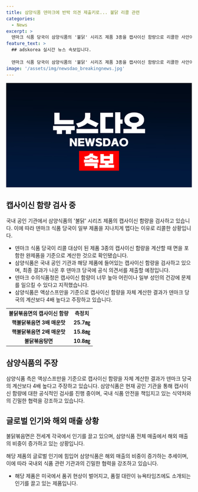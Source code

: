 ```yaml
---
title: 삼양식품 덴마크에 반박 의견 제출키로... 불닭 리콜 관련
categories:
  - News
excerpt: >
  덴마크 식품 당국이 삼양식품의 '불닭' 시리즈 제품 3종을 캡사이신 함량으로 리콜한 사안이 논란이 되고 있다. 덴마크 당국은 액상 스프 중량이 아닌 면을 포함한 완제품을 기준으로 계산한 캡사이신 함량이 너무 높다며 리콜 조치를 취했으나, 삼양식품은 이를 반박하고 있다. 관련 업계에 따르면 삼양식품은 국내 공인 기관과 해당 제품의 캡사이신 함량을 검사하고 있으며, 덴마크 당국에 공식 의견서를 제출할 예정이다. 덴마크 당국과의 소통과 협력을 통해 이번 리콜 조치에 대응할 계획이라고 밝혔다.
feature_text: >
  ## adskorea 실시간 뉴스 속보입니다.

  덴마크 식품 당국이 삼양식품의 '불닭' 시리즈 제품 3종을 캡사이신 함량으로 리콜한 사안이 논란이 되고 있다. 덴마크 당국은 액상 스프 중량이 아닌 면을 포함한 완제품을 기준으로 계산한 캡사이신 함량이 너무 높다며 리콜 조치를 취했으나, 삼양식품은 이를 반박하고 있다. 관련 업계에 따르면 삼양식품은 국내 공인 기관과 해당 제품의 캡사이신 함량을 검사하고 있으며, 덴마크 당국에 공식 의견서를 제출할 예정이다. 덴마크 당국과의 소통과 협력을 통해 이번 리콜 조치에 대응할 계획이라고 밝혔다.
image: '/assets/img/newsdao_breakingnews.jpg'
---
```


<p><img src="/assets/img/newsdao_breakingnews.jpg" alt="adskorea 속보" /></p>

<h2 data-ke-size="size26">캡사이신 함량 검사 중</h2>

<p data-ke-size="size16">국내 공인 기관에서 삼양식품의 '불닭' 시리즈 제품의 캡사이신 함량을 검사하고 있습니다. 이에 따라 덴마크 식품 당국이 일부 제품을 지나치게 맵다는 이유로 리콜한 상황입니다.</p>

<ul>
  <li>덴마크 식품 당국이 리콜 대상이 된 제품 3종의 캡사이신 함량을 계산할 때 면을 포함한 완제품을 기준으로 계산한 것으로 확인됐습니다.</li>
  <li>삼양식품은 국내 공인 기관과 해당 제품에 들어있는 캡사이신 함량을 검사하고 있으며, 최종 결과가 나온 후 덴마크 당국에 공식 의견서를 제출할 예정입니다.</li>
  <li>덴마크 수의식품청은 캡사이신 함량이 너무 높아 어린이나 일부 성인의 건강에 문제를 일으킬 수 있다고 지적했습니다.</li>
  <li>삼양식품은 액상스프만을 기준으로 캡사이신 함량을 자체 계산한 결과가 덴마크 당국의 계산보다 4배 높다고 주장하고 있습니다.</li>
</ul>

<table>
  <tr>
    <td style="text-align: center; height: 17px;"><b>불닭볶음면의 캡사이신 함량</b></td>
    <td style="text-align: center; height: 17px;"><b>측정치</b></td>
  </tr>
  <tr>
    <td style="text-align: center; height: 17px;"><b>핵불닭볶음면 3배 매운맛</b></td>
    <td style="text-align: center; height: 17px;"><b>25.7㎎</b></td>
  </tr>
  <tr>
    <td style="text-align: center; height: 17px;"><b>핵불닭볶음면 2배 매운맛</b></td>
    <td style="text-align: center; height: 17px;"><b>15.8㎎</b></td>
  </tr>
  <tr>
    <td style="text-align: center; height: 17px;"><b>불닭볶음탕면</b></td>
    <td style="text-align: center; height: 17px;"><b>10.8㎎</b></td>
  </tr>
</table>

<h2 data-ke-size="size26">삼양식품의 주장</h2>

<p data-ke-size="size16">삼양식품 측은 액상스프만을 기준으로 캡사이신 함량을 자체 계산한 결과가 덴마크 당국의 계산보다 4배 높다고 주장하고 있습니다. 삼양식품은 현재 공인 기관을 통해 캡사이신 함량에 대한 공식적인 검사를 진행 중이며, 국내 식품 안전을 책임지고 있는 식약처와의 긴밀한 협력을 강조하고 있습니다.</p>

<h2 data-ke-size="size26">글로벌 인기와 해외 매출 상황</h2>

<p data-ke-size="size16">불닭볶음면은 전세계 각국에서 인기를 끌고 있으며, 삼양식품 전체 매출에서 해외 매출의 비중이 증가하고 있는 상황입니다.</p>

<p data-ke-size="size16">해당 제품의 글로벌 인기에 힘입어 삼양식품은 해외 매출의 비중이 증가하는 추세이며, 이에 따라 국내외 식품 관련 기관과의 긴밀한 협력을 강조하고 있습니다.</p>

<ul>
  <li>해당 제품은 미국에서 품귀 현상이 벌어지고, 품절 대란이 뉴욕타임즈에도 소개되는 인기를 끌고 있는 제품입니다.</li>
</ul>

<p data-ke-size="size16">&nbsp;</p>

